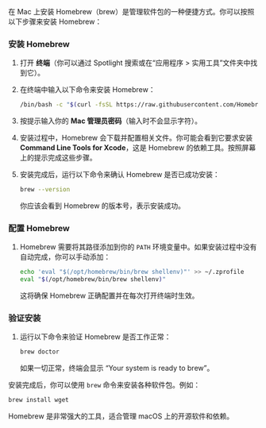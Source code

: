 在 Mac 上安装 Homebrew（brew）是管理软件包的一种便捷方式。你可以按照以下步骤来安装 Homebrew：

### 安装 Homebrew

1. 打开 **终端**（你可以通过 Spotlight 搜索或在“应用程序 > 实用工具”文件夹中找到它）。
   
2. 在终端中输入以下命令来安装 Homebrew：
   ```bash
   /bin/bash -c "$(curl -fsSL https://raw.githubusercontent.com/Homebrew/install/HEAD/install.sh)"
   ```

3. 按提示输入你的 **Mac 管理员密码**（输入时不会显示字符）。

4. 安装过程中，Homebrew 会下载并配置相关文件。你可能会看到它要求安装 **Command Line Tools for Xcode**，这是 Homebrew 的依赖工具。按照屏幕上的提示完成这些步骤。

5. 安装完成后，运行以下命令来确认 Homebrew 是否已成功安装：
   ```bash
   brew --version
   ```

   你应该会看到 Homebrew 的版本号，表示安装成功。

### 配置 Homebrew

1. Homebrew 需要将其路径添加到你的 `PATH` 环境变量中。如果安装过程中没有自动完成，你可以手动添加：
   
   ```bash
   echo 'eval "$(/opt/homebrew/bin/brew shellenv)"' >> ~/.zprofile
   eval "$(/opt/homebrew/bin/brew shellenv)"
   ```

   这将确保 Homebrew 正确配置并在每次打开终端时生效。

### 验证安装

1. 运行以下命令来验证 Homebrew 是否工作正常：
   ```bash
   brew doctor
   ```

   如果一切正常，终端会显示 “Your system is ready to brew”。

安装完成后，你可以使用 `brew` 命令来安装各种软件包。例如：
```bash
brew install wget
```

Homebrew 是非常强大的工具，适合管理 macOS 上的开源软件和依赖。